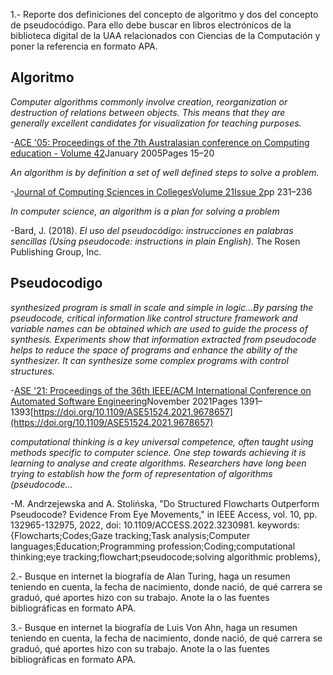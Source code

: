1.- Reporte dos definiciones del concepto de algoritmo y dos del concepto de pseudocódigo. Para ello debe buscar en libros electrónicos de la biblioteca digital de la UAA relacionados con Ciencias de la Computación y poner la referencia en formato APA.

## Algoritmo 
*Computer algorithms commonly involve creation, reorganization or destruction of relations between objects. This means that they are generally excellent candidates for visualization for teaching purposes.*

-[ACE '05: Proceedings of the 7th Australasian conference on Computing education - Volume 42](https://dl.acm.org/doi/proceedings/10.5555/1082424 "ACE '05: Proceedings of the 7th Australasian conference on Computing education - Volume 42")January 2005Pages 15–20

*An algorithm is by definition a set of well defined steps to solve a problem.*

-[Journal of Computing Sciences in Colleges](https://dl.acm.org/toc/jcsc/2005/21/2 "Journal of Computing Sciences in Colleges")[Volume 21](https://dl.acm.org/toc/jcsc/2005/21/2)[Issue 2](https://dl.acm.org/toc/jcsc/2005/21/2)pp 231–236

*In computer science, an algorithm is a plan for solving a problem*

-Bard, J. (2018). _El uso del pseudocódigo: instrucciones en palabras sencillas (Using pseudocode: instructions in plain English)_. The Rosen Publishing Group, Inc.
## Pseudocodigo

*synthesized program is small in scale and simple in logic...By parsing the pseudocode, critical information like control structure framework and variable names can be obtained which are used to guide the process of synthesis. Experiments show that information extracted from pseudocode helps to reduce the space of programs and enhance the ability of the synthesizer. It can synthesize some complex programs with control structures.*

-[ASE '21: Proceedings of the 36th IEEE/ACM International Conference on Automated Software Engineering](https://dl.acm.org/doi/proceedings/10.5555/3545315 "ASE '21: Proceedings of the 36th IEEE/ACM International Conference on Automated Software Engineering")November 2021Pages 1391–1393[https://doi.org/10.1109/ASE51524.2021.9678657](https://doi.org/10.1109/ASE51524.2021.9678657)

*computational thinking is a key universal competence, often taught using methods specific to computer science. One step towards achieving it is learning to analyse and create algorithms. Researchers have long been trying to establish how the form of representation of algorithms (pseudocode...*

-M. Andrzejewska and A. Stolińska, "Do Structured Flowcharts Outperform Pseudocode? Evidence From Eye Movements," in IEEE Access, vol. 10, pp. 132965-132975, 2022, doi: 10.1109/ACCESS.2022.3230981.
keywords: {Flowcharts;Codes;Gaze tracking;Task analysis;Computer languages;Education;Programming profession;Coding;computational thinking;eye tracking;flowchart;pseudocode;solving algorithmic problems},


2.- Busque en internet la biografía de Alan Turing, haga un resumen teniendo en cuenta, la fecha de nacimiento, donde nació, de qué carrera se graduó, qué aportes hizo con su trabajo. Anote la o las fuentes bibliográficas en formato APA.

3.- Busque en internet la biografía de Luis Von Ahn, haga un resumen teniendo en cuenta, la fecha de nacimiento, donde nació, de qué carrera se graduó, qué aportes hizo con su trabajo. Anote la o las fuentes bibliográficas en formato APA.  